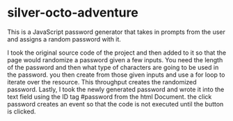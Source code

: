 # silver-octo-adventure
This is a JavaScript password generator that takes in prompts from the user and assigns a random password with it.

I took the original source code of the project and then added to it so that the page would randomize a password given a few inputs. You need the length of the password and then
what type of characters are going to be used in the password. you then create from those given inputs and use a for loop to iterate over the resource. This throughput creates the randomized password. 
Lastly, I took the newly generated password and wrote it into the text field using the ID tag #password from the html Document. the click password creates an event so that the code is not executed until the button is clicked.

